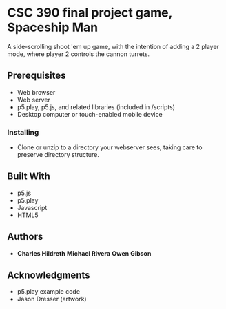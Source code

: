 # CSC 390 final project game, Spaceship Man

A side-scrolling shoot 'em up game, with the intention of adding a 2 player mode, where player 2 controls the cannon turrets.

## Prerequisites
* Web browser
* Web server
* p5.play, p5.js, and related libraries (included in /scripts)
* Desktop computer or touch-enabled mobile device

### Installing
* Clone or unzip to a directory your webserver sees, taking care to preserve directory structure.

## Built With
* p5.js
* p5.play
* Javascript
* HTML5

## Authors

* **Charles Hildreth** **Michael Rivera** **Owen Gibson**

## Acknowledgments

* p5.play example code
* Jason Dresser (artwork)
